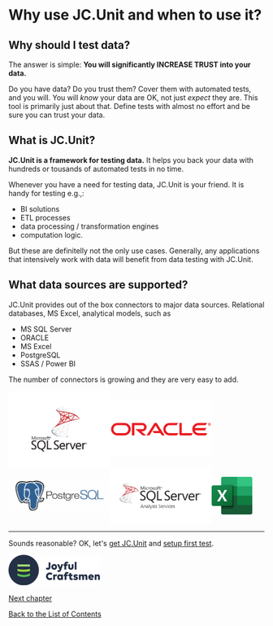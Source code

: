 # Why use JC.Unit and when to use it? 
<!-- https://www.mongodb.com/why-use-mongodb -->

## Why should I test data?

The answer is simple: **You will significantly INCREASE TRUST into your data.**

Do you have data? Do you trust them? Cover them with automated tests, and you will. You will *know* your data are OK, not just *expect* they are. This tool is primarily just about that. Define tests with almost no effort and be sure you can trust your data.

## What is JC.Unit?

**JC.Unit is a framework for testing data.** It helps you back your data with hundreds or tousands of automated tests in no time. 

Whenever you have a need for testing data, JC.Unit is your friend. It is handy for testing e.g.,:

* BI solutions
* ETL processes
* data processing / transformation engines
* computation logic.

But these are definitelly not the only use cases. Generally, any applications that intensively work with data will benefit from data testing with JC.Unit.

## What data sources are supported?
JC.Unit provides out of the box connectors to major data sources. Relational databases, MS Excel, analytical models, such as

* MS SQL Server 
* ORACLE 
* MS Excel
* PostgreSQL
* SSAS / Power BI

The number of connectors is growing and they are very easy to add.

<div style="vertical-align: middle; display: flex; align-items: center; flex-wrap: wrap;">
    <img src="Images/media/sql-server.jpg" style="width: 200px;">
    <img src="Images/media/oracle-logo.png" style="width: 200px; margin-right: 30px;">
    <img src="Images/media/postgres.png" style="width: 200px;">
    <img src="Images/media/ssas.jpg" style="width: 200px;">
    <img src="Images/media/ms-excel.svg.png" style="width: 80px;">
</div>

-----------------------

Sounds reasonable? OK, let's [get JC.Unit](quick-start-local/get-jc-unit) and [setup first test](quick-start-local/create-first-test).


![Logo](Images/media/jclogo.png)

[Next chapter](quick-start-local/get-jc-unit)

[Back to the List of Contents](index)  

